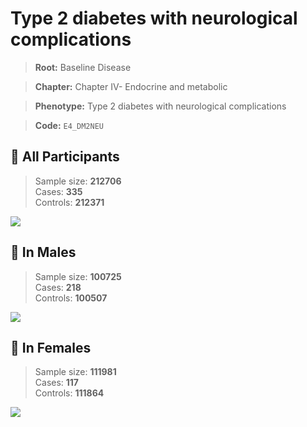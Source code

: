 # Type 2 diabetes with neurological complications

> **Root:** Baseline Disease  

> **Chapter:** Chapter IV- Endocrine and metabolic  

> **Phenotype:** Type 2 diabetes with neurological complications  

> **Code:** `E4_DM2NEU`

## 🧪 All Participants  
> Sample size: **212706**  
> Cases: **335**  
> Controls: **212371**
<img src="/Disease/Figures/ALL/Incidence/E4_DM2NEU.png"/>
<CsvTable src="/public/Disease/Data/ALL/Incidence/COX_E4_DM2NEU.csv" label="🔍 View full results" />

## 👨 In Males  
> Sample size: **100725**  
> Cases: **218**  
> Controls: **100507**
<img src="/Disease/Figures/Male/Incidence/E4_DM2NEU.png"/>
<CsvTable src="/public/Disease/Data/Male/Incidence/COX_E4_DM2NEU.csv" label="🔍 View full results" />

## 👩 In Females  
> Sample size: **111981**  
> Cases: **117**  
> Controls: **111864**
<img src="/Disease/Figures/Female/Incidence/E4_DM2NEU.png"/>
<CsvTable src="/public/Disease/Data/Female/Incidence/COX_E4_DM2NEU.csv" label="🔍 View full results" />
